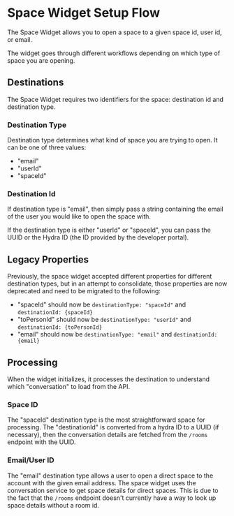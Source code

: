 # Space Widget Setup Flow

The Space Widget allows you to open a space to a given space id, user id, or email.

The widget goes through different workflows depending on which type of space you are opening.

## Destinations

The Space Widget requires two identifiers for the space: destination id and destination type.

### Destination Type

Destination type determines what kind of space you are trying to open. It can be one of three values:

* "email"
* "userId"
* "spaceId"

### Destination Id

If destination type is "email", then simply pass a string containing the email of the user you would like to open the space with.

If the destination type is either "userId" or "spaceId", you can pass the UUID or the Hydra ID (the ID provided by the developer portal).

## Legacy Properties

Previously, the space widget accepted different properties for different destination types, but in an attempt to consolidate, those properties are now deprecated and need to be migrated to the following:

* "spaceId" should now be `destinationType: "spaceId"` and `destinationId: {spaceId}`
* "toPersonId" should now be `destinationType: "userId"` and `destinationId: {toPersonId}`
* "email" should now be `destinationType: "email"` and `destinationId: {email}`

## Processing

When the widget initializes, it processes the destination to understand which "conversation" to load from the API.

### Space ID

The "spaceId" destination type is the most straightforward space for processing.
The "destinationId" is converted from a hydra ID to a UUID (if necessary), then the conversation details are fetched from the `/rooms` endpoint with the UUID.

### Email/User ID

The "email" destination type allows a user to open a direct space to the account with the given email address. The space widget uses the conversation service to get space details for direct spaces. This is due to the fact that the `/rooms` endpoint doesn't currently have a way to look up space details without a room id.